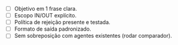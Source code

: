 - [ ] Objetivo em 1 frase clara.
- [ ] Escopo IN/OUT explícito.
- [ ] Política de rejeição presente e testada.
- [ ] Formato de saída padronizado.
- [ ] Sem sobreposição com agentes existentes (rodar comparador).
